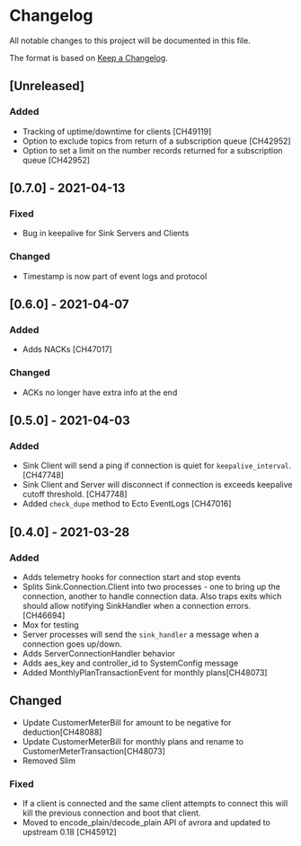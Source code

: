 # Changelog

All notable changes to this project will be documented in this file.

The format is based on [Keep a Changelog](https://keepachangelog.com/en/1.0.0/).

## [Unreleased]
### Added
- Tracking of uptime/downtime for clients [CH49119]
- Option to exclude topics from return of a subscription queue [CH42952]
- Option to set a limit on the number records returned for a subscription queue [CH42952]


## [0.7.0] - 2021-04-13
### Fixed
- Bug in keepalive for Sink Servers and Clients

### Changed
- Timestamp is now part of event logs and protocol

## [0.6.0] - 2021-04-07
### Added
- Adds NACKs [CH47017]

### Changed
- ACKs no longer have extra info at the end


## [0.5.0] - 2021-04-03
### Added
- Sink Client will send a ping if connection is quiet for `keepalive_interval`. [CH47748]
- Sink Client and Server will disconnect if connection is exceeds keepalive cutoff threshold. [CH47748]
- Added `check_dupe` method to Ecto EventLogs [CH47016]


## [0.4.0] - 2021-03-28
### Added
- Adds telemetry hooks for connection start and stop events
- Splits Sink.Connection.Client into two processes - one to bring up the connection, another to handle connection data. Also traps exits which should allow notifying SinkHandler when a connection errors. [CH46694]
- Mox for testing
- Server processes will send the `sink_handler` a message when a connection goes up/down.
- Adds ServerConnectionHandler behavior
- Adds aes_key and controller_id to SystemConfig message
- Added MonthlyPlanTransactionEvent for monthly plans[CH48073]

## Changed
- Update CustomerMeterBill for amount to be negative for deduction[CH48088]
- Update CustomerMeterBill for monthly plans and rename to CustomerMeterTransaction[CH48073]
- Removed Slim

### Fixed
- If a client is connected and the same client attempts to connect this will kill the previous connection and boot that client.
- Moved to encode_plain/decode_plain API of avrora and updated to upstream 0.18 [CH45912]
